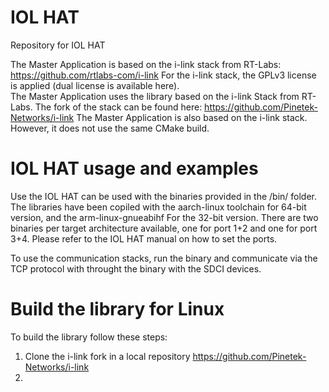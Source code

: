 # IOL HAT
Repository for IOL HAT

The Master Application is based on the i-link stack from RT-Labs: https://github.com/rtlabs-com/i-link
For the i-link stack, the GPLv3 license is applied (dual license is available here).  
The Master Application uses the library based on the i-link Stack from RT-Labs. The fork of the stack can be found here: https://github.com/Pinetek-Networks/i-link
The Master Application is also based on the i-link stack. However, it does not use the same CMake build.

# IOL HAT usage and examples
Use the IOL HAT can be used with the binaries provided in the /bin/ folder. The libraries have been copiled with the aarch-linux toolchain for 64-bit version, and the arm-linux-gnueabihf For the 32-bit version.
There are two binaries per target architecture available, one for port 1+2 and one for port 3+4. Please refer to the IOL HAT manual on how to set the ports.

To use the communication stacks, run the binary and communicate via the TCP protocol with throught the binary with the SDCI devices.

# Build the library for Linux
To build the library follow these steps:
1. Clone the i-link fork in a local repository https://github.com/Pinetek-Networks/i-link
2.  
